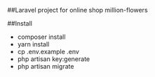 ##Laravel project for online shop million-flowers

##Install
<ul>
<li>composer install</li>
    <li>yarn install</li>
    <li>cp .env.example .env</li>
    <li>php artisan key:generate</li>
    <li>php artisan migrate</li>
</ul>
